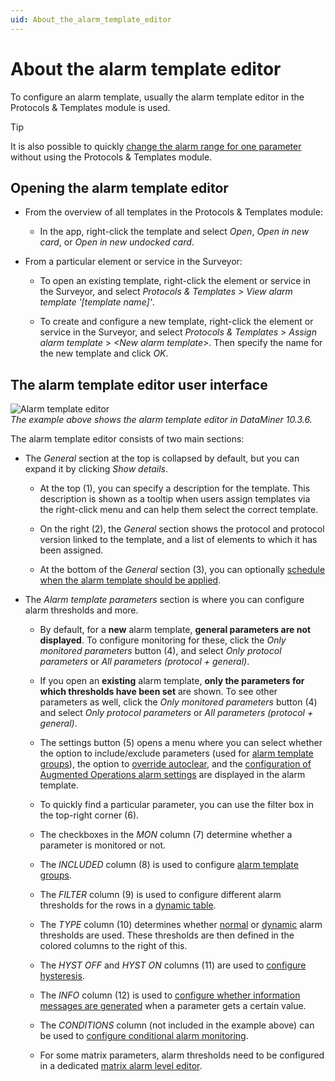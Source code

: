 ```yaml
---
uid: About_the_alarm_template_editor
---
```


# About the alarm template editor

To configure an alarm template, usually the alarm template editor in the Protocols & Templates module is used.

> [!TIP]
> It is also possible to quickly [change the alarm range for one parameter](xref:Changing_the_alarm_range_for_one_parameter) without using the Protocols & Templates module.

## Opening the alarm template editor

- From the overview of all templates in the Protocols & Templates module:

  - In the app, right-click the template and select *Open*, *Open in new card*, or *Open in new undocked card*.

- From a particular element or service in the Surveyor:

  - To open an existing template, right-click the element or service in the Surveyor, and select *Protocols & Templates \> View alarm template '\[template name\]'*.

  - To create and configure a new template, right-click the element or service in the Surveyor, and select *Protocols & Templates \> Assign alarm template* > *\<New alarm template>*. Then specify the name for the new template and click *OK*.

## The alarm template editor user interface

![Alarm template editor](~/user-guide/images/AlarmTemplateEditor.png)<br>
*The example above shows the alarm template editor in DataMiner 10.3.6.*

The alarm template editor consists of two main sections:

- The *General* section at the top is collapsed by default, but you can expand it by clicking *Show details*.

  - At the top (1), you can specify a description for the template. This description is shown as a tooltip when users assign templates via the right-click menu and can help them select the correct template.

  - On the right (2), the *General* section shows the protocol and protocol version linked to the template, and a list of elements to which it has been assigned.

  - At the bottom of the *General* section (3), you can optionally [schedule when the alarm template should be applied](xref:Scheduling_an_alarm_template).

- The *Alarm template parameters* section is where you can configure alarm thresholds and more.

  - By default, for a **new** alarm template, **general parameters are not displayed**. To configure monitoring for these, click the *Only monitored parameters* button (4), and select *Only protocol parameters* or *All parameters (protocol + general)*.

  - If you open an **existing** alarm template, **only the parameters for which thresholds have been set** are shown. To see other parameters as well, click the *Only monitored parameters* button (4) and select *Only protocol parameters* or *All parameters (protocol + general)*.

  - The settings button (5) opens a menu where you can select whether the option to include/exclude parameters (used for [alarm template groups](xref:Alarm_template_groups)), the option to [override autoclear](xref:Setting_the_autoclear_option_in_alarm_template), and the [configuration of Augmented Operations alarm settings](xref:Configuring_anomaly_detection_alarms) are displayed in the alarm template.

  - To quickly find a particular parameter, you can use the filter box in the top-right corner (6).

  - The checkboxes in the *MON* column (7) determine whether a parameter is monitored or not.

  - The *INCLUDED* column (8) is used to configure [alarm template groups](xref:Alarm_template_groups).

  - The *FILTER* column (9) is used to configure different alarm thresholds for the rows in a [dynamic table](xref:Configuring_normal_alarm_thresholds#configuring-alarm-thresholds-for-dynamic-table-parameters).

  - The *TYPE* column (10) determines whether [normal](xref:Configuring_normal_alarm_thresholds) or [dynamic](xref:Configuring_dynamic_alarm_thresholds) alarm thresholds are used. These thresholds are then defined in the colored columns to the right of this.

  - The *HYST OFF* and *HYST ON* columns (11) are used to [configure hysteresis](xref:Configuring_alarm_hysteresis).

  - The *INFO* column (12) is used to [configure whether information messages are generated](xref:Configuring_alarm_template_information_message) when a parameter gets a certain value.

  - The *CONDITIONS* column (not included in the example above) can be used to [configure conditional alarm monitoring](xref:Using_conditions_in_an_alarm_template).

  - For some matrix parameters, alarm thresholds need to be configured in a dedicated [matrix alarm level editor](xref:Configuring_normal_alarm_thresholds#configuring-alarm-thresholds-for-matrix-parameters).
